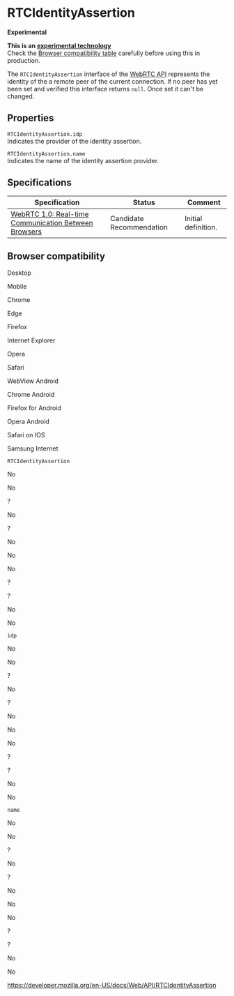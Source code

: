 RTCIdentityAssertion
====================

**Experimental**

**This is an [experimental technology](https://developer.mozilla.org/en-US/docs/MDN/Guidelines/Conventions_definitions#experimental)**  
Check the [Browser compatibility table](#browser_compatibility) carefully before using this in production.

The `RTCIdentityAssertion` interface of the [WebRTC API](webrtc_api) represents the identity of the a remote peer of the current connection. If no peer has yet been set and verified this interface returns `null`. Once set it can't be changed.

Properties
----------

<span class="page-not-created">`RTCIdentityAssertion.idp`</span>  
Indicates the provider of the identity assertion.

<span class="page-not-created">`RTCIdentityAssertion.name`</span>  
Indicates the name of the identity assertion provider.

Specifications
--------------

<table><thead><tr class="header"><th>Specification</th><th>Status</th><th>Comment</th></tr></thead><tbody><tr class="odd"><td><a href="https://w3c.github.io/webrtc-pc/">WebRTC 1.0: Real-time Communication Between Browsers</a></td><td><span class="spec-cr">Candidate Recommendation</span></td><td>Initial definition.</td></tr></tbody></table>

Browser compatibility
---------------------

Desktop

Mobile

Chrome

Edge

Firefox

Internet Explorer

Opera

Safari

WebView Android

Chrome Android

Firefox for Android

Opera Android

Safari on IOS

Samsung Internet

`RTCIdentityAssertion`

No

No

?

No

?

No

No

No

?

?

No

No

`idp`

No

No

?

No

?

No

No

No

?

?

No

No

`name`

No

No

?

No

?

No

No

No

?

?

No

No

<a href="https://developer.mozilla.org/en-US/docs/Web/API/RTCIdentityAssertion" class="_attribution-link">https://developer.mozilla.org/en-US/docs/Web/API/RTCIdentityAssertion</a>
